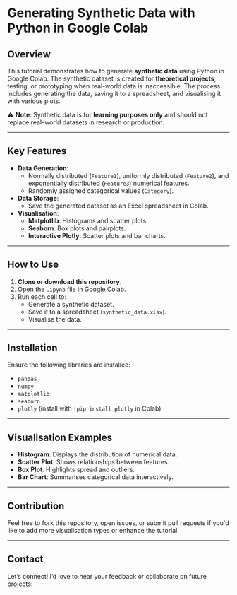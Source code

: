 # Generating Synthetic Data with Python in Google Colab

## Overview
This tutorial demonstrates how to generate **synthetic data** using Python in Google Colab. The synthetic dataset is created for **theoretical projects**, testing, or prototyping when real-world data is inaccessible. The process includes generating the data, saving it to a spreadsheet, and visualising it with various plots.

⚠️ **Note**: Synthetic data is for **learning purposes only** and should not replace real-world datasets in research or production.

---

## Key Features
- **Data Generation**:
  - Normally distributed (`Feature1`), uniformly distributed (`Feature2`), and exponentially distributed (`Feature3`) numerical features.
  - Randomly assigned categorical values (`Category`).
- **Data Storage**:
  - Save the generated dataset as an Excel spreadsheet in Colab.
- **Visualisation**:
  - **Matplotlib**: Histograms and scatter plots.
  - **Seaborn**: Box plots and pairplots.
  - **Interactive Plotly**: Scatter plots and bar charts.

---

## How to Use
1. **Clone or download this repository**.
2. Open the `.ipynb` file in Google Colab.
3. Run each cell to:
   - Generate a synthetic dataset.
   - Save it to a spreadsheet (`synthetic_data.xlsx`).
   - Visualise the data.

---

## Installation
Ensure the following libraries are installed:
- `pandas`
- `numpy`
- `matplotlib`
- `seaborn`
- `plotly` (install with `!pip install plotly` in Colab)

---

## Visualisation Examples
- **Histogram**: Displays the distribution of numerical data.
- **Scatter Plot**: Shows relationships between features.
- **Box Plot**: Highlights spread and outliers.
- **Bar Chart**: Summarises categorical data interactively.

---

## Contribution
Feel free to fork this repository, open issues, or submit pull requests if you'd like to add more visualisation types or enhance the tutorial.

---

## Contact
Let’s connect! I’d love to hear your feedback or collaborate on future projects:

